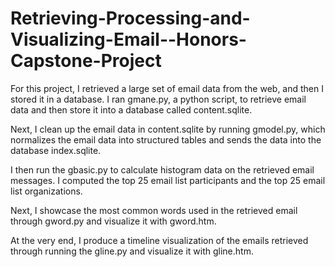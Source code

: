 # Retrieving-Processing-and-Visualizing-Email--Honors-Capstone-Project
For this project, I retrieved a large set of email data from the web, and then I stored it in a database. I ran gmane.py, a python script, to retrieve email data and then store it into a database called content.sqlite. 

Next, I clean up the email data in content.sqlite by running gmodel.py, which normalizes the email data into structured tables and sends the data into the database index.sqlite.

I then run the gbasic.py to calculate histogram data on the retrieved email messages. I computed the top 25 email list participants and the top 25 email list organizations.

Next, I showcase the most common words used in the retrieved email through gword.py and visualize it with gword.htm.

At the very end,  I produce a timeline visualization of the emails retrieved through running the gline.py and visualize it with gline.htm.
